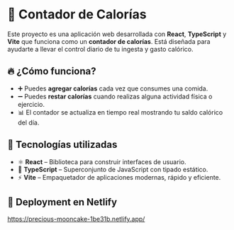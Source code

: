 # 🥗 Contador de Calorías

Este proyecto es una aplicación web desarrollada con **React**, **TypeScript** y **Vite** que funciona como un **contador de calorías**. Está diseñada para ayudarte a llevar el control diario de tu ingesta y gasto calórico.

## 🔥 ¿Cómo funciona?

- ➕ Puedes **agregar calorías** cada vez que consumes una comida.
- ➖ Puedes **restar calorías** cuando realizas alguna actividad física o ejercicio.
- 📊 El contador se actualiza en tiempo real mostrando tu saldo calórico del día.

## 🧰 Tecnologías utilizadas

- ⚛️ **React** – Biblioteca para construir interfaces de usuario.
- 📘 **TypeScript** – Superconjunto de JavaScript con tipado estático.
- ⚡ **Vite** – Empaquetador de aplicaciones modernas, rápido y eficiente.

## 🚀 Deployment en Netlify
https://precious-mooncake-1be31b.netlify.app/


